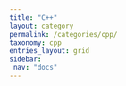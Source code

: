 ```yaml
---
title: "C++"
layout: category
permalink: /categories/cpp/
taxonomy: cpp
entries_layout: grid
sidebar:
 nav: "docs"
---
```



